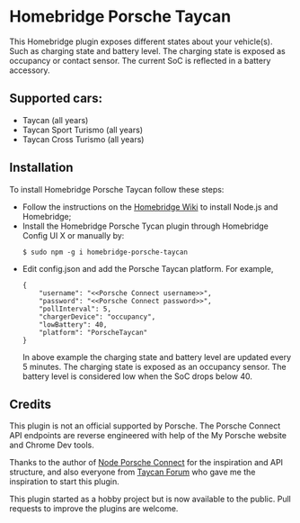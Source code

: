 # Homebridge Porsche Taycan
This Homebridge plugin exposes different states about your vehicle(s). Such as charging state and battery level. The charging state is exposed as occupancy or contact sensor. The current SoC is reflected in a battery accessory.

## Supported cars:
- Taycan (all years)
- Taycan Sport Turismo (all years)
- Taycan Cross Turismo (all years)

## Installation
To install Homebridge Porsche Taycan follow these steps:

- Follow the instructions on the [Homebridge Wiki](https://homebridge.io/how-to-install-homebridge) to install Node.js and Homebridge;
- Install the Homebridge Porsche Tycan plugin through Homebridge Config UI X or manually by:
  ```
  $ sudo npm -g i homebridge-porsche-taycan
  ```
- Edit config.json and add the Porsche Taycan platform. For example,
    ```
    {
        "username": "<<Porsche Connect username>>",
        "password": "<<Porsche Connect password>>",
        "pollInterval": 5,
        "chargerDevice": "occupancy",
        "lowBattery": 40,
        "platform": "PorscheTaycan"
    }
    ```
  In above example the charging state and battery level are updated every 5 minutes. The charging state is exposed as an occupancy sensor. The battery level is considered low when the SoC drops below 40.


## Credits
This plugin is not an official supported by Porsche. The Porsche Connect API endpoints are reverse engineered with help of the My Porsche website and Chrome Dev tools.

Thanks to the author of [Node Porsche Connect](https://github.com/martijndierckx/node-porsche-connect) for the inspiration and API structure, and also everyone from [Taycan Forum](https://www.taycanforum.com/) who gave me the inspiration to start this plugin.

This plugin started as a hobby project but is now available to the public. Pull requests to improve the plugins are welcome. 
